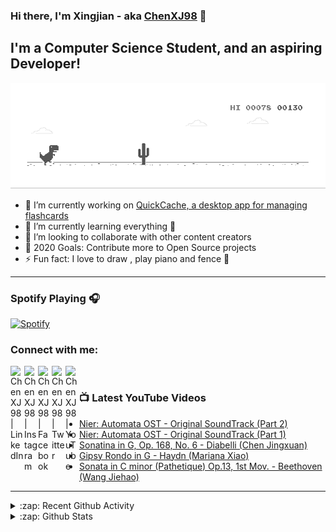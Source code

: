 ### Hi there, I'm Xingjian - aka [ChenXJ98][github] 👋

## I'm a Computer Science Student, and an aspiring Developer!

[![DinoGame](https://github.com/ChenXJ98/ChenXJ98/blob/master/running_dino.gif)](http://wayou.github.io/t-rex-runner/)

- 🔭 I’m currently working on [QuickCache, a desktop app for managing flashcards][taskbot]
- 🌱 I’m currently learning everything 🤣
- 👯 I’m looking to collaborate with other content creators
- 🥅 2020 Goals: Contribute more to Open Source projects
- ⚡ Fun fact: I love to draw , play piano and fence 🤺

---

### Spotify Playing 🎧

[![Spotify](https://novatorem.chenxj98.vercel.app/api/spotify)](https://open.spotify.com/user/11158349923)

### Connect with me:

[<img align="left" alt="ChenXJ98 | LinkedIn" width="22px" src="https://cdn.jsdelivr.net/npm/simple-icons@v3/icons/linkedin.svg" />][linkedin]
[<img align="left" alt="ChenXJ98 | Instagram" width="22px" src="https://cdn.jsdelivr.net/npm/simple-icons@v3/icons/instagram.svg" />][instagram]
[<img align="left" alt="ChenXJ98 | Facebook" width="22px" src="https://cdn.jsdelivr.net/npm/simple-icons@v3/icons/facebook.svg" />][facebook]
[<img align="left" alt="ChenXJ98 | Twitter" width="22px" src="https://cdn.jsdelivr.net/npm/simple-icons@v3/icons/twitter.svg" />][twitter]
[<img align="left" alt="ChenXJ98 | YouTube" width="22px" src="https://cdn.jsdelivr.net/npm/simple-icons@v3/icons/youtube.svg" />][youtube]

<br />

### 📺 Latest YouTube Videos

<!-- YOUTUBE:START -->
- [Nier: Automata OST - Original SoundTrack (Part 2)](https://www.youtube.com/watch?v=kJAGPLrQxig)
- [Nier: Automata OST - Original SoundTrack (Part 1)](https://www.youtube.com/watch?v=El6N2R4Xpsk)
- [Sonatina in G, Op. 168, No. 6 - Diabelli (Chen Jingxuan)](https://www.youtube.com/watch?v=XIPNeNLhVWA)
- [Gipsy Rondo in G - Haydn (Mariana Xiao)](https://www.youtube.com/watch?v=rnCdH11ppRg)
- [Sonata in C minor (Pathetique) Op.13, 1st Mov. - Beethoven (Wang Jiehao)](https://www.youtube.com/watch?v=VtcOuvI_wmA)
<!-- YOUTUBE:END -->

---

<details>
  <summary>:zap: Recent Github Activity</summary>
  
<!--START_SECTION:activity-->
1. 🗣 Commented on [#3652](https://github.com/nus-cs2103-AY2021S1/pe-dev-response/issues/3652) in [nus-cs2103-AY2021S1/pe-dev-response](https://github.com/nus-cs2103-AY2021S1/pe-dev-response)
2. 🗣 Commented on [#3663](https://github.com/nus-cs2103-AY2021S1/pe-dev-response/issues/3663) in [nus-cs2103-AY2021S1/pe-dev-response](https://github.com/nus-cs2103-AY2021S1/pe-dev-response)
3. 🗣 Commented on [#3684](https://github.com/nus-cs2103-AY2021S1/pe-dev-response/issues/3684) in [nus-cs2103-AY2021S1/pe-dev-response](https://github.com/nus-cs2103-AY2021S1/pe-dev-response)
4. 🗣 Commented on [#3620](https://github.com/nus-cs2103-AY2021S1/pe-dev-response/issues/3620) in [nus-cs2103-AY2021S1/pe-dev-response](https://github.com/nus-cs2103-AY2021S1/pe-dev-response)
5. 🗣 Commented on [#3619](https://github.com/nus-cs2103-AY2021S1/pe-dev-response/issues/3619) in [nus-cs2103-AY2021S1/pe-dev-response](https://github.com/nus-cs2103-AY2021S1/pe-dev-response)
<!--END_SECTION:activity-->

</details>

<details>
  <summary>:zap: Github Stats</summary>

  <img align="left" alt="ChenXJ98's Github Stats" src="https://github-readme-stats.vercel.app/api?username=ChenXJ98&show_icons=true&hide_border=true" />

</details>

[github]: https://github.com/ChenXJ98
[taskbot]: https://github.com/AY2021S1-CS2103T-T13-2/tp
[twitter]: https://twitter.com/XingjianChen
[youtube]: https://www.youtube.com/channel/UCX7GZyagYbP-Ge90EII-0-g
[instagram]: https://www.instagram.com/whatxingjianwhat
[facebook]: https://www.facebook.com/legendary.chen
[linkedin]: https://linkedin.com/in/xingjian-chen-0166691b3

